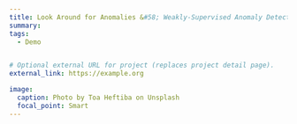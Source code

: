 ```yaml
---
title: Look Around for Anomalies &#58; Weakly-Supervised Anomaly Detection via Context-Motion Relational Learning
summary:
tags:
  - Demo


# Optional external URL for project (replaces project detail page).
external_link: https://example.org

image:
  caption: Photo by Toa Heftiba on Unsplash
  focal_point: Smart
---
```

